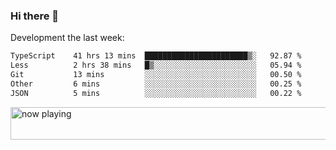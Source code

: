 ### Hi there 👋

Development the last week:
<!--START_SECTION:waka-->

```txt
TypeScript    41 hrs 13 mins  ███████████████████████▒░   92.87 %
Less          2 hrs 38 mins   █▒░░░░░░░░░░░░░░░░░░░░░░░   05.94 %
Git           13 mins         ░░░░░░░░░░░░░░░░░░░░░░░░░   00.50 %
Other         6 mins          ░░░░░░░░░░░░░░░░░░░░░░░░░   00.25 %
JSON          5 mins          ░░░░░░░░░░░░░░░░░░░░░░░░░   00.22 %
```

<!--END_SECTION:waka-->

<!--
**JASONPANGGO/jasonpanggo** is a ✨ _special_ ✨ repository because its `README.md` (this file) appears on your GitHub profile.

Here are some ideas to get you started:

- 🔭 I’m currently working on ...
- 🌱 I’m currently learning ...
- 👯 I’m looking to collaborate on ...
- 🤔 I’m looking for help with ...
- 💬 Ask me about ...
- 📫 How to reach me: ...
- 😄 Pronouns: ...
- ⚡ Fun fact: ...
-->

<a href="https://volt.fm/user/q8yd9e79csfr57rt" target="_blank"><img src="https://spotify-badge-egoist.vercel.app/api/now-playing" width="540" height="52" alt="now playing"></a>
